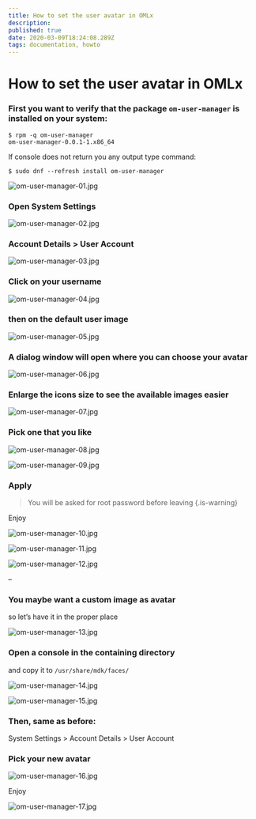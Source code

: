 ```yaml
---
title: How to set the user avatar in OMLx
description: 
published: true
date: 2020-03-09T18:24:08.289Z
tags: documentation, howto
---
```


# How to set the user avatar in OMLx

### First you want to verify that the package `om-user-manager` is installed on your system:

```
$ rpm -q om-user-manager
om-user-manager-0.0.1-1.x86_64
```

If console does not return you any output type command:
```
$ sudo dnf --refresh install om-user-manager
```
![om-user-manager-01.jpg](/images/om-user-manager-01.jpg)

### Open System Settings

![om-user-manager-02.jpg](/images/om-user-manager-02.jpg)

### Account Details > User Account

![om-user-manager-03.jpg](/images/om-user-manager-03.jpg)

### Click on your username

![om-user-manager-04.jpg](/images/om-user-manager-04.jpg)

### then on the default user image

![om-user-manager-05.jpg](/images/om-user-manager-05.jpg)

### A dialog window will open where you can choose your avatar

![om-user-manager-06.jpg](/images/om-user-manager-06.jpg)

### Enlarge the icons size to see the available images easier

![om-user-manager-07.jpg](/images/om-user-manager-07.jpg)

### Pick one that you like

![om-user-manager-08.jpg](/images/om-user-manager-08.jpg)

![om-user-manager-09.jpg](/images/om-user-manager-09.jpg)

### Apply

> You will be asked for root password before leaving
{.is-warning}


Enjoy

![om-user-manager-10.jpg](/images/om-user-manager-10.jpg)

![om-user-manager-11.jpg](/images/om-user-manager-11.jpg)

![om-user-manager-12.jpg](/images/om-user-manager-12.jpg)

–
### You maybe want a custom image as avatar
so let’s have it in the proper place

![om-user-manager-13.jpg](/images/om-user-manager-13.jpg)

### Open a console in the containing directory
and copy it to `/usr/share/mdk/faces/`

![om-user-manager-14.jpg](/images/om-user-manager-14.jpg)

![om-user-manager-15.jpg](/images/om-user-manager-15.jpg)

### Then, same as before:
System Settings > Account Details > User Account

### Pick your new avatar

![om-user-manager-16.jpg](/images/om-user-manager-16.jpg)

Enjoy

![om-user-manager-17.jpg](/images/om-user-manager-17.jpg)


